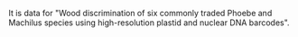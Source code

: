 It is data for "Wood discrimination of six commonly traded Phoebe and Machilus species using high-resolution plastid and nuclear DNA barcodes".
